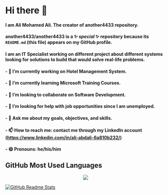 # Hi there 👋

#### I am Ali Mohamed Ali. The creator of another4433 repository.
#### **another4433/another4433** is a ✨ _special_ ✨ repository because its `README.md` (this file) appears on my GitHub profile.
#### I am an IT Specialist working on different project about different systems looking for solutions to build that would solve real-life problems.
#### - 🔭 I’m currently working on Hotel Management System.
#### - 🌱 I’m currently learning Microsoft Training Courses.
#### - 👯 I’m looking to collaborate on Software Development.
#### - 🤔 I’m looking for help with job opportunities since I am unemployed.
#### - 💬 Ask me about my goals, objectives, and skills.
#### - 📫 How to reach me: contact me through my LinkedIn account (https://www.linkedin.com/in/ali-abdali-6a810b232/)
#### - 😄 Pronouns: he/his/him

<!--
**another4433/another4433** is a ✨ _special_ ✨ repository because its `README.md` (this file) appears on your GitHub profile.

Here are some ideas to get you started:

- 🔭 I’m currently working on ...
- 🌱 I’m currently learning ...
- 👯 I’m looking to collaborate on ...
- 🤔 I’m looking for help with ...
- 💬 Ask me about ...
- 📫 How to reach me: ...
- 😄 Pronouns: ...
- ⚡ Fun fact: ...
-->

## GitHub Most Used Languages

<div align="center">
  <!--<img src="https://github-readme-stats.vercel.app/api?username=another4433&show_icons=true&theme=light" />-->
  <img src="https://github-readme-stats.vercel.app/api/top-langs/?username=another4433&layout=compact&theme=light" />
</div>

<!-- Credit to Anurag Hazra for the stats service -->
[![GitHub Readme Stats](https://img.shields.io/badge/-Powered%20by%20GitHub%20Readme%20Stats-blue?logo=github)](https://github.com/anuraghazra/github-readme-stats)

